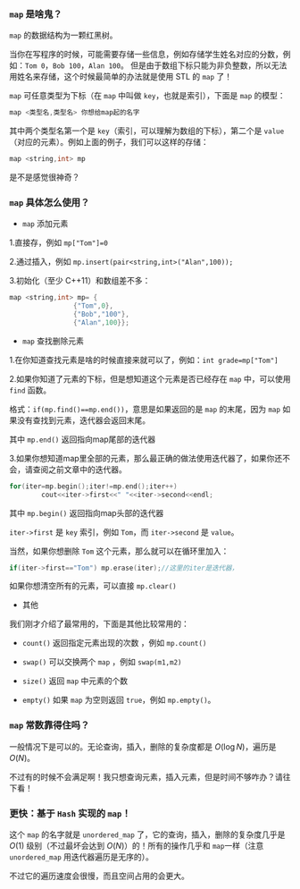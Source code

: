 ### `map` 是啥鬼？

`map` 的数据结构为一颗红黑树。

当你在写程序的时候，可能需要存储一些信息，例如存储学生姓名对应的分数，例如：`Tom 0`，`Bob 100`，`Alan 100`。
但是由于数组下标只能为非负整数，所以无法用姓名来存储，这个时候最简单的办法就是使用 STL 的 `map` 了！

`map` 可任意类型为下标（在 `map` 中叫做 `key`，也就是索引），下面是 `map` 的模型：

```cpp
map <类型名,类型名> 你想给map起的名字
```

其中两个类型名第一个是 `key`（索引，可以理解为数组的下标），第二个是 `value`（对应的元素）。例如上面的例子，我们可以这样的存储：

```cpp
map <string,int> mp
```
是不是感觉很神奇？

### `map`  具体怎么使用？

- `map` 添加元素

1.直接存，例如 `mp["Tom"]=0`

2.通过插入，例如 `mp.insert(pair<string,int>("Alan",100));`

3.初始化（至少 C++11）和数组差不多：
```cpp
map <string,int> mp= {
                {"Tom",0},
                {"Bob","100"},
                {"Alan",100}};
```

- `map` 查找删除元素

1.在你知道查找元素是啥的时候直接来就可以了，例如：`int grade=mp["Tom"]`

2.如果你知道了元素的下标，但是想知道这个元素是否已经存在 `map` 中，可以使用 `find` 函数。

格式：`if(mp.find()==mp.end())`，意思是如果返回的是 `map` 的末尾，因为 `map` 如果没有查找到元素，迭代器会返回末尾。

其中 `mp.end()` 返回指向map尾部的迭代器

3.如果你想知道map里全部的元素，那么最正确的做法使用迭代器了，如果你还不会，请查阅之前文章中的迭代器。

```cpp
for(iter=mp.begin();iter!=mp.end();iter++)
        cout<<iter->first<<" "<<iter->second<<endl;
```

其中 `mp.begin()` 返回指向map头部的迭代器

`iter->first` 是 `key` 索引，例如 `Tom`，而 `iter->second` 是 `value`。

当然，如果你想删除 `Tom` 这个元素，那么就可以在循环里加入：

```cpp
if(iter->first=="Tom") mp.erase(iter);//这里的iter是迭代器，
```

如果你想清空所有的元素，可以直接 `mp.clear()`

- 其他

我们刚才介绍了最常用的，下面是其他比较常用的：

- `count()` 返回指定元素出现的次数 ，例如 `mp.count()`

- `swap()` 可以交换两个 `map` ，例如 `swap(m1,m2)`

- `size()` 返回 `map` 中元素的个数
     
- `empty()` 如果 `map` 为空则返回 `true`，例如 `mp.empty()`。


### `map` 常数靠得住吗？

一般情况下是可以的。无论查询，插入，删除的复杂度都是 $O(\log N)$，遍历是 $O(N)$。

不过有的时候不会满足啊！我只想查询元素，插入元素，但是时间不够咋办？请往下看！

### 更快：基于 `Hash` 实现的 `map`！

这个 `map` 的名字就是 `unordered_map` 了，它的查询，插入，删除的复杂度几乎是 $O(1)$ 级别（不过最坏会达到 $O(N)$）的！所有的操作几乎和 `map`一样（注意 `unordered_map` 用迭代器遍历是无序的）。

不过它的遍历速度会很慢，而且空间占用的会更大。

